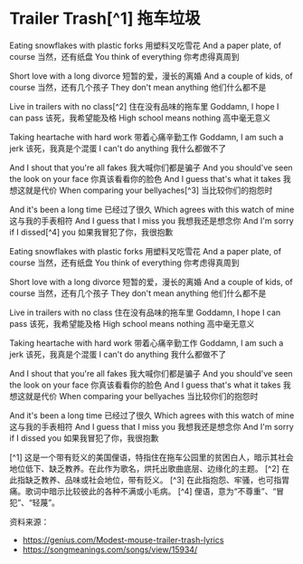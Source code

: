 # Trailer Trash[^1] 拖车垃圾

Eating snowflakes with plastic forks
用塑料叉吃雪花
And a paper plate, of course
当然，还有纸盘
You think of everything
你考虑得真周到

Short love with a long divorce
短暂的爱，漫长的离婚
And a couple of kids, of course
当然，还有几个孩子
They don't mean anything
他们什么都不是

Live in trailers with no class[^2]
住在没有品味的拖车里
Goddamn, I hope I can pass
该死，我希望能及格
High school means nothing
高中毫无意义

Taking heartache with hard work
带着心痛辛勤工作
Goddamn, I am such a jerk
该死，我真是个混蛋
I can't do anything
我什么都做不了

And I shout that you're all fakes
我大喊你们都是骗子
And you should've seen the look on your face
你真该看看你的脸色
And I guess that's what it takes
我想这就是代价
When comparing your bellyaches[^3]
当比较你们的抱怨时

And it's been a long time
已经过了很久
Which agrees with this watch of mine
这与我的手表相符
And I guess that I miss you
我想我还是想念你
And I'm sorry if I dissed[^4] you
如果我冒犯了你，我很抱歉

Eating snowflakes with plastic forks
用塑料叉吃雪花
And a paper plate, of course
当然，还有纸盘
You think of everything
你考虑得真周到

Short love with a long divorce
短暂的爱，漫长的离婚
And a couple of kids, of course
当然，还有几个孩子
They don't mean anything
他们什么都不是

Live in trailers with no class
住在没有品味的拖车里
Goddamn, I hope I can pass
该死，我希望能及格
High school means nothing
高中毫无意义

Taking heartache with hard work
带着心痛辛勤工作
Goddamn, I am such a jerk
该死，我真是个混蛋
I can't do anything
我什么都做不了

And I shout that you're all fakes
我大喊你们都是骗子
And you should've seen the look on your face
你真该看看你的脸色
And I guess that's what it takes
我想这就是代价
When comparing your bellyaches
当比较你们的抱怨时

And it's been a long time
已经过了很久
Which agrees with this watch of mine
这与我的手表相符
And I guess that I miss you
我想我还是想念你
And I'm sorry if I dissed you
如果我冒犯了你，我很抱歉

[^1] 这是一个带有贬义的美国俚语，特指住在拖车公园里的贫困白人，暗示其社会地位低下、缺乏教养。在此作为歌名，烘托出歌曲底层、边缘化的主题。
[^2] 在此指缺乏教养、品味或社会地位，带有贬义。
[^3] 在此指抱怨、牢骚，也可指胃痛。歌词中暗示比较彼此的各种不满或小毛病。
[^4] 俚语，意为“不尊重”、“冒犯”、“轻蔑”。


资料来源：
- https://genius.com/Modest-mouse-trailer-trash-lyrics
- https://songmeanings.com/songs/view/15934/
